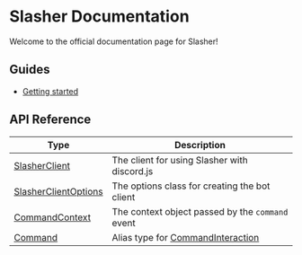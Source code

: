 # Slasher Documentation
Welcome to the official documentation page for Slasher!

## Guides
- [Getting started](./guides/getting-started.md)

## API Reference
|Type|Description|
|----|-----------|
|[SlasherClient](./api/SlasherClient.md)|The client for using Slasher with discord.js|
|[SlasherClientOptions](./api/SlasherClientOptions.md)|The options class for creating the bot client|
|[CommandContext](./api/CommandContext.md)|The context object passed by the `command` event|
|[Command](./api/Command.md)|Alias type for [CommandInteraction](https://discord.js.org/#/docs/main/stable/class/CommandInteraction)|